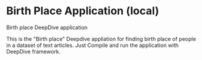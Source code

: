 # Birth Place Application (local)
Birth place DeepDive application

This is the "Birth place" Deepdive appliation for finding birth place of people in a dataset of text articles.
Just Compile and run the application with DeepDive framework.
